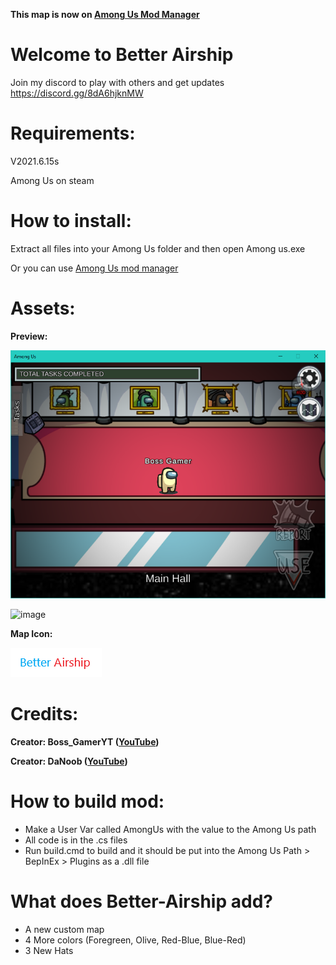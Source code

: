 **This map is now on [Among Us Mod Manager](https://github.com/MatuxGG/ModManager)**

# Welcome to Better Airship

Join my discord to play with others and get updates https://discord.gg/8dA6hjknMW

# Requirements:

V2021.6.15s

Among Us on steam

# How to install:

Extract all files into your Among Us folder and then open Among us.exe

Or you can use [Among Us mod manager](https://github.com/MatuxGG/ModManager)

# Assets:

**Preview:**

![3](https://github.com/MODDED-OFFICIAL/better-airship/blob/main/better%20airship%20preview.png?raw=true)

![image](https://user-images.githubusercontent.com/78909975/124510340-7e2e5f80-ddcb-11eb-853a-a52d79975a06.png)


**Map Icon:**

![2](https://github.com/MODDED-OFFICIAL/better-airship/blob/main/betterairship%20logo.png?raw=true)

# Credits:

**Creator: Boss_GamerYT ([YouTube](https://youtube.com/BossGamerYTShorts))**

**Creator: DaNoob ([YouTube](https://www.youtube.com/danoob1))**

# How to build mod:

+ Make a User Var called AmongUs with the value to the Among Us path
+ All code is in the .cs files
+ Run build.cmd to build and it should be put into the Among Us Path > BepInEx > Plugins as a .dll file

# What does Better-Airship add?
+ A new custom map
+ 4 More colors (Foregreen, Olive, Red-Blue, Blue-Red)
+ 3 New Hats
